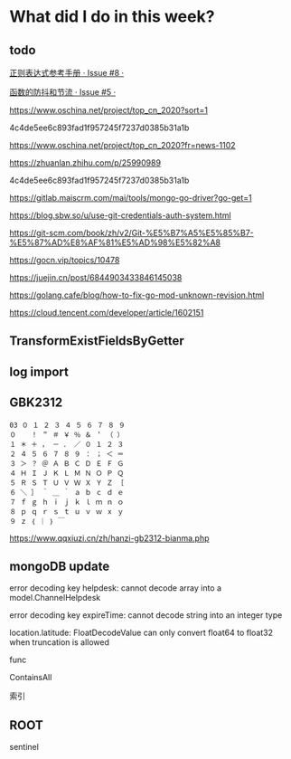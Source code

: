 # What did I do in this week?

## todo

[正则表达式参考手册 · Issue #8 · ](https://github.com/sarazhang123/sarazhang123.github.com/issues/8)

[函数的防抖和节流 · Issue #5 · ](https://github.com/sarazhang123/sarazhang123.github.com/issues/5)

https://www.oschina.net/project/top_cn_2020?sort=1

4c4de5ee6c893fad1f957245f7237d0385b31a1b

https://www.oschina.net/project/top_cn_2020?fr=news-1102

https://zhuanlan.zhihu.com/p/25990989

4c4de5ee6c893fad1f957245f7237d0385b31a1b



https://gitlab.maiscrm.com/mai/tools/mongo-go-driver?go-get=1

https://blog.sbw.so/u/use-git-credentials-auth-system.html

https://git-scm.com/book/zh/v2/Git-%E5%B7%A5%E5%85%B7-%E5%87%AD%E8%AF%81%E5%AD%98%E5%82%A8



https://gocn.vip/topics/10478

https://juejin.cn/post/6844903433846145038

https://golang.cafe/blog/how-to-fix-go-mod-unknown-revision.html

https://cloud.tencent.com/developer/article/1602151





## TransformExistFieldsByGetter

## log import

## GBK2312

```
03 ０ １ ２ ３ ４ ５ ６ ７ ８ ９
０ 　 ！ ＂ ＃ ￥ ％ ＆ ＇ （ ）
１ ＊ ＋ ， － ． ／ ０ １ ２ ３
２ ４ ５ ６ ７ ８ ９ ： ； ＜ ＝
３ ＞ ？ ＠ Ａ Ｂ Ｃ Ｄ Ｅ Ｆ Ｇ
４ Ｈ Ｉ Ｊ Ｋ Ｌ Ｍ Ｎ Ｏ Ｐ Ｑ
５ Ｒ Ｓ Ｔ Ｕ Ｖ Ｗ Ｘ Ｙ Ｚ ［
６ ＼ ］ ＾ ＿ ｀ ａ ｂ ｃ ｄ ｅ
７ ｆ ｇ ｈ ｉ ｊ ｋ ｌ ｍ ｎ ｏ
８ ｐ ｑ ｒ ｓ ｔ ｕ ｖ ｗ ｘ ｙ
９ ｚ ｛ ｜ ｝ ￣
```

https://www.qqxiuzi.cn/zh/hanzi-gb2312-bianma.php



## mongoDB update

error decoding key helpdesk: cannot decode array into a model.ChannelHelpdesk

error decoding key expireTime: cannot decode string into an integer type

 location.latitude: FloatDecodeValue can only convert float64 to float32 when truncation is allowed



func

ContainsAll

索引



## ROOT

sentinel